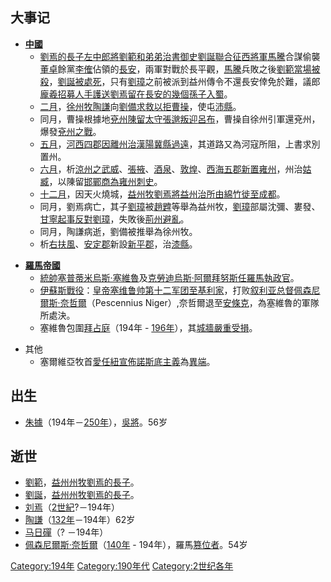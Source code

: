 ## 大事记

  - **[中國](../Page/中國.md "wikilink")**
      - [劉焉的長子左中郎將](https://zh.wikipedia.org/wiki/劉焉 "wikilink")[劉範和弟弟治書御史](https://zh.wikipedia.org/wiki/劉範 "wikilink")[劉誕聯合征西將軍](https://zh.wikipedia.org/wiki/刘诞_\(东汉\) "wikilink")[馬騰](../Page/馬騰.md "wikilink")合謀偷襲[董卓](../Page/董卓.md "wikilink")餘黨[李傕](../Page/李傕.md "wikilink")佔領的[長安](https://zh.wikipedia.org/wiki/長安 "wikilink")，兩軍對戰於長平觀，[馬騰](../Page/馬騰.md "wikilink")兵敗之後[劉範當場被殺](https://zh.wikipedia.org/wiki/劉範 "wikilink")，[劉誕被處死](https://zh.wikipedia.org/wiki/劉誕 "wikilink")，只有[劉璋](../Page/劉璋.md "wikilink")之前被派到益州傳令不還長安倖免於難，議郎[龐羲招募人手護送](https://zh.wikipedia.org/wiki/龐羲 "wikilink")[劉焉留在](https://zh.wikipedia.org/wiki/劉焉 "wikilink")[長安的幾個孫子入蜀](https://zh.wikipedia.org/wiki/長安 "wikilink")。
      - [二月](https://zh.wikipedia.org/wiki/二月 "wikilink")，[徐州](../Page/徐州刺史部.md "wikilink")[牧](https://zh.wikipedia.org/wiki/州牧 "wikilink")[陶謙](../Page/陶謙.md "wikilink")向[劉備求救以拒](https://zh.wikipedia.org/wiki/劉備 "wikilink")[曹操](../Page/曹操.md "wikilink")，使屯[沛縣](../Page/沛县.md "wikilink")。
      - 同月，曹操根據地[兗州](https://zh.wikipedia.org/wiki/兖州刺史部 "wikilink")[陳留](../Page/陳留郡.md "wikilink")[太守](https://zh.wikipedia.org/wiki/太守 "wikilink")[張邈叛迎](https://zh.wikipedia.org/wiki/張邈 "wikilink")[呂布](https://zh.wikipedia.org/wiki/呂布 "wikilink")，曹操自徐州引軍還兗州，爆發[兗州之戰](https://zh.wikipedia.org/wiki/兗州之戰 "wikilink")。
      - [五月](https://zh.wikipedia.org/wiki/五月 "wikilink")，[河西四郡因離](https://zh.wikipedia.org/wiki/河西四郡 "wikilink")[州治](https://zh.wikipedia.org/wiki/治所 "wikilink")[漢陽](https://zh.wikipedia.org/wiki/汉阳郡 "wikilink")[冀縣過遠](https://zh.wikipedia.org/wiki/冀县 "wikilink")，其道路又為河寇所阻，上書求別置州。
      - [六月](https://zh.wikipedia.org/wiki/六月 "wikilink")，析[涼州之](../Page/涼州刺史部.md "wikilink")[武威](../Page/武威郡.md "wikilink")、[張掖](https://zh.wikipedia.org/wiki/張掖郡 "wikilink")、[酒泉](../Page/酒泉郡.md "wikilink")、[敦煌](https://zh.wikipedia.org/wiki/敦煌郡 "wikilink")、[西海五郡新置](https://zh.wikipedia.org/wiki/西海郡 "wikilink")[雍州](../Page/雍州刺史部.md "wikilink")，州治[姑臧](../Page/姑臧.md "wikilink")，以陳留[邯鄲商為雍州](https://zh.wikipedia.org/wiki/邯鄲商 "wikilink")[刺史](../Page/刺史.md "wikilink")。
      - [十二月](https://zh.wikipedia.org/wiki/十二月 "wikilink")，因天火燒城，[益州牧](../Page/益州刺史部.md "wikilink")[劉焉將益州治所由](../Page/劉焉_\(益州牧\).md "wikilink")[綿竹徙至](https://zh.wikipedia.org/wiki/綿竹縣 "wikilink")[成都](../Page/成都市.md "wikilink")。
      - 同月，劉焉病亡，其子[劉璋](../Page/劉璋.md "wikilink")被[趙韙](../Page/趙韙.md "wikilink")等舉為益州牧，[劉璋](../Page/劉璋.md "wikilink")部屬沈彌、婁發、[甘寧起事反對](https://zh.wikipedia.org/wiki/甘寧 "wikilink")[劉璋](../Page/劉璋.md "wikilink")，失敗後[荊州避亂](https://zh.wikipedia.org/wiki/荊州 "wikilink")。
      - 同月，陶謙病逝，劉備被推舉為徐州牧。
      - 析[右扶風](../Page/右扶風.md "wikilink")、[安定郡](../Page/安定郡.md "wikilink")新設[新平郡](../Page/新平郡.md "wikilink")，治[漆縣](https://zh.wikipedia.org/wiki/漆县 "wikilink")。

<!-- end list -->

  - **[羅馬帝國](../Page/羅馬帝國.md "wikilink")**
      - [統帥](https://zh.wikipedia.org/wiki/Imperator "wikilink")[塞普蒂米烏斯·塞維魯](../Page/塞普蒂米烏斯·塞維魯.md "wikilink")及[克勞迪烏斯·阿爾拜努斯任](https://zh.wikipedia.org/wiki/克勞迪烏斯·阿爾拜努斯 "wikilink")[羅馬執政官](https://zh.wikipedia.org/wiki/羅馬執政官 "wikilink")。
      - [伊蘇斯戰役](../Page/伊蘇斯戰役.md "wikilink")：[皇帝塞维鲁帅第十二](../Page/羅馬皇帝.md "wikilink")[军团至](../Page/罗马军团.md "wikilink")[基利家](https://zh.wikipedia.org/wiki/基利家 "wikilink")，打败[叙利亚](https://zh.wikipedia.org/wiki/叙利亚_\(罗马行省\) "wikilink")[总督](../Page/羅馬總督.md "wikilink")[佩森尼爾斯·奈哲爾](https://zh.wikipedia.org/wiki/佩森尼爾斯·奈哲爾 "wikilink")（Pescennius Niger）,奈哲爾退至[安條克](https://zh.wikipedia.org/wiki/安條克 "wikilink")，為塞維魯的軍隊所處決。
      - 塞維魯包圍[拜占庭](../Page/拜占庭.md "wikilink")（194年 - [196年](https://zh.wikipedia.org/wiki/196年 "wikilink")），其[城牆嚴重受損](../Page/君士坦丁堡城牆.md "wikilink")。

<!-- end list -->

  - 其他
      - 塞爾維亞牧首[愛任紐宣佈](https://zh.wikipedia.org/wiki/愛任紐 "wikilink")[諾斯底主義](../Page/諾斯底主義.md "wikilink")為[異端](../Page/異端.md "wikilink")。

## 出生

  - [朱據](../Page/朱據.md "wikilink")（194年－[250年](https://zh.wikipedia.org/wiki/250年 "wikilink")），[吳將](https://zh.wikipedia.org/wiki/孫吳_\(三國\) "wikilink")。56岁

## 逝世

  - [劉範](https://zh.wikipedia.org/wiki/劉範 "wikilink")，[益州](https://zh.wikipedia.org/wiki/益州 "wikilink")[州牧](https://zh.wikipedia.org/wiki/州牧 "wikilink")[劉焉的長子](https://zh.wikipedia.org/wiki/劉焉 "wikilink")。
  - [劉誕](https://zh.wikipedia.org/wiki/刘诞_\(东汉\) "wikilink")，[益州](https://zh.wikipedia.org/wiki/益州 "wikilink")[州牧](https://zh.wikipedia.org/wiki/州牧 "wikilink")[劉焉的長子](https://zh.wikipedia.org/wiki/劉焉 "wikilink")。
  - [刘焉](../Page/劉焉_\(益州牧\).md "wikilink")（[2世紀](https://zh.wikipedia.org/wiki/2世紀 "wikilink")?－194年）
  - [陶謙](../Page/陶謙.md "wikilink")（[132年](https://zh.wikipedia.org/wiki/132年 "wikilink")－194年）62岁
  - [马日磾](https://zh.wikipedia.org/wiki/马日磾 "wikilink")（? －194年）
  - [佩森尼爾斯·奈哲爾](https://zh.wikipedia.org/wiki/佩森尼爾斯·奈哲爾 "wikilink")（[140年](https://zh.wikipedia.org/wiki/140年 "wikilink") - 194年），羅馬[篡位者](https://zh.wikipedia.org/wiki/篡位者 "wikilink")。54岁

[Category:194年](https://zh.wikipedia.org/wiki/Category:194年 "wikilink") [Category:190年代](https://zh.wikipedia.org/wiki/Category:190年代 "wikilink") [Category:2世纪各年](https://zh.wikipedia.org/wiki/Category:2世纪各年 "wikilink")